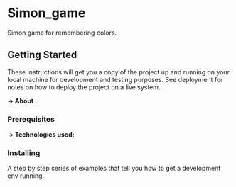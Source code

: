 # Simon_game

Simon game for remembering colors.

## Getting Started

These instructions will get you a copy of the project up and running on your local machine for development and testing purposes. See deployment for notes on how to deploy the project on a live system.

<b>-> About :</b>

### Prerequisites

<b>-> Technologies used: </b> 

### Installing 

A step by step series of examples that tell you how to get a development env running.
